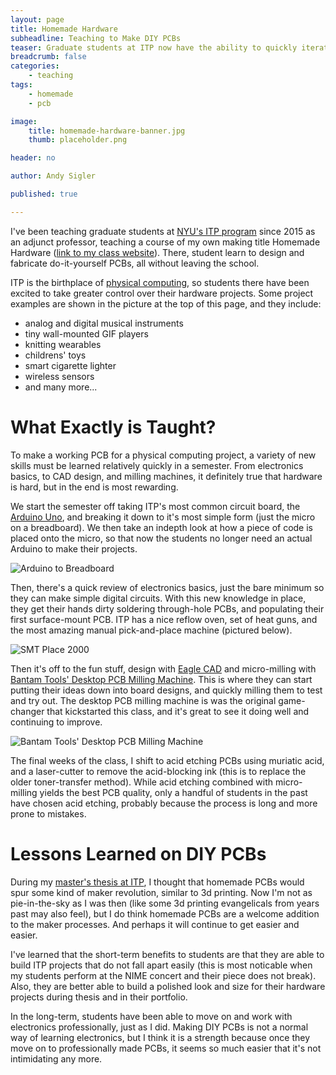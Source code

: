```yaml
---
layout: page
title: Homemade Hardware
subheadline: Teaching to Make DIY PCBs
teaser: Graduate students at ITP now have the ability to quickly iterate on custom circuit boards
breadcrumb: false
categories:
    - teaching
tags:
    - homemade
    - pcb

image:
    title: homemade-hardware-banner.jpg
    thumb: placeholder.png

header: no

author: Andy Sigler

published: true

---
```


I've been teaching graduate students at [NYU's ITP program](http://tisch.nyu.edu/itp) since 2015 as an adjunct professor, teaching a course of my own making title Homemade Hardware ([link to my class website](http://www.homemadehardware.com)). There, student learn to design and fabricate do-it-yourself PCBs, all without leaving the school.

ITP is the birthplace of [physical computing](https://en.wikipedia.org/wiki/Physical_computing), so students there have been excited to take greater control over their hardware projects. Some project examples are shown in the picture at the top of this page, and they include:

- analog and digital musical instruments
- tiny wall-mounted GIF players
- knitting wearables
- childrens' toys
- smart cigarette lighter
- wireless sensors
- and many more...

# What Exactly is Taught?

To make a working PCB for a physical computing project, a variety of new skills must be learned relatively quickly in a semester. From electronics basics, to CAD design, and milling machines, it definitely true that hardware is hard, but in the end is most rewarding.

We start the semester off taking ITP's most common circuit board, the [Arduino Uno](https://store.arduino.cc/usa/arduino-uno-rev3), and breaking it down to it's most simple form (just the micro on a breadboard). We then take an indepth look at how a piece of code is placed onto the micro, so that now the students no longer need an actual Arduino to make their projects.

![Arduino to Breadboard]({{site.url}}/images/arduino-to-breadboard.png)

Then, there's a quick review of electronics basics, just the bare minimum so they can make simple digital circuits. With this new knowledge in place, they get their hands dirty soldering through-hole PCBs, and populating their first surface-mount PCB. ITP has a nice reflow oven, set of heat guns, and the most amazing manual pick-and-place machine (pictured below).

![SMT Place 2000]({{site.url}}/images/smt-place-2000.jpg)

Then it's off to the fun stuff, design with [Eagle CAD](https://www.autodesk.com/products/eagle/overview) and micro-milling with [Bantam Tools' Desktop PCB Milling Machine](https://www.bantamtools.com/pages/products). This is where they can start putting their ideas down into board designs, and quickly milling them to test and try out. The desktop PCB milling machine is was the original game-changer that kickstarted this class, and it's great to see it doing well and continuing to improve.

![Bantam Tools' Desktop PCB Milling Machine]({{site.url}}/images/bantam.jpg)

The final weeks of the class, I shift to acid etching PCBs using muriatic acid, and a laser-cutter to remove the acid-blocking ink (this is to replace the older toner-transfer method). While acid etching combined with micro-milling yields the best PCB quality, only a handful of students in the past have chosen acid etching, probably because the process is long and more prone to mistakes.

# Lessons Learned on DIY PCBs

During my [master's thesis at ITP]({{site.url}}/projects/patchbay), I thought that homemade PCBs would spur some kind of maker revolution, similar to 3d printing. Now I'm not as pie-in-the-sky as I was then (like some 3d printing evangelicals from years past may also feel), but I do think homemade PCBs are a welcome addition to the maker processes. And perhaps it will continue to get easier and easier.

I've learned that the short-term benefits to students are that they are able to build ITP projects that do not fall apart easily (this is most noticable when my students perform at the NIME concert and their piece does not break). Also, they are better able to build a polished look and size for their hardware projects during thesis and in their portfolio.

In the long-term, students have been able to move on and work with electronics professionally, just as I did. Making DIY PCBs is not a normal way of learning electronics, but I think it is a strength because once they move on to professionally made PCBs, it seems so much easier that it's not intimidating any more.
